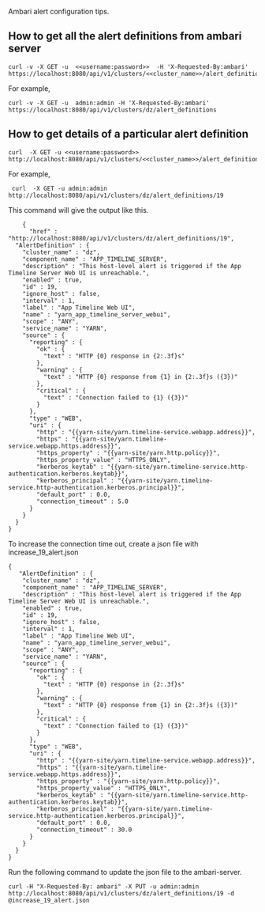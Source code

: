 Ambari alert configuration tips. 


## How to get all the alert definitions from ambari server

    curl -v -X GET -u  <<username:password>>  -H 'X-Requested-By:ambari' https://localhost:8080/api/v1/clusters/<<cluster_name>>/alert_definitions

For example,

    curl -v -X GET -u  admin:admin -H 'X-Requested-By:ambari' https://localhost:8080/api/v1/clusters/dz/alert_definitions



## How to get details of a particular alert definition

    curl  -X GET -u <<username:password>> http://localhost:8080/api/v1/clusters/<<cluster_name>>/alert_definitions/49


For example,

     curl  -X GET -u admin:admin http://localhost:8080/api/v1/clusters/dz/alert_definitions/19


This command will give the output like this. 

     	{
		  "href" : "http://localhost:8080/api/v1/clusters/dz/alert_definitions/19",
	  "AlertDefinition" : {
		"cluster_name" : "dz",
		"component_name" : "APP_TIMELINE_SERVER",
		"description" : "This host-level alert is triggered if the App Timeline Server Web UI is unreachable.",
		"enabled" : true,
		"id" : 19,
		"ignore_host" : false,
		"interval" : 1,
		"label" : "App Timeline Web UI",
		"name" : "yarn_app_timeline_server_webui",
		"scope" : "ANY",
		"service_name" : "YARN",
		"source" : {
		  "reporting" : {
			"ok" : {
			  "text" : "HTTP {0} response in {2:.3f}s"
			},
			"warning" : {
			  "text" : "HTTP {0} response from {1} in {2:.3f}s ({3})"
			},
			"critical" : {
			  "text" : "Connection failed to {1} ({3})"
			}
		  },
		  "type" : "WEB",
		  "uri" : {
			"http" : "{{yarn-site/yarn.timeline-service.webapp.address}}",
			"https" : "{{yarn-site/yarn.timeline-service.webapp.https.address}}",
			"https_property" : "{{yarn-site/yarn.http.policy}}",
			"https_property_value" : "HTTPS_ONLY",
			"kerberos_keytab" : "{{yarn-site/yarn.timeline-service.http-authentication.kerberos.keytab}}",
			"kerberos_principal" : "{{yarn-site/yarn.timeline-service.http-authentication.kerberos.principal}}",
			"default_port" : 0.0,
			"connection_timeout" : 5.0
		  }
		}
	  }
	}



To increase the connection time out, create a json file with increase_19_alert.json

	{
	   "AlertDefinition" : {
		"cluster_name" : "dz",
		"component_name" : "APP_TIMELINE_SERVER",
		"description" : "This host-level alert is triggered if the App Timeline Server Web UI is unreachable.",
		"enabled" : true,
		"id" : 19,
		"ignore_host" : false,
		"interval" : 1,
		"label" : "App Timeline Web UI",
		"name" : "yarn_app_timeline_server_webui",
		"scope" : "ANY",
		"service_name" : "YARN",
		"source" : {
		  "reporting" : {
			"ok" : {
			  "text" : "HTTP {0} response in {2:.3f}s"
			},
			"warning" : {
			  "text" : "HTTP {0} response from {1} in {2:.3f}s ({3})"
			},
			"critical" : {
			  "text" : "Connection failed to {1} ({3})"
			}
		  },
		  "type" : "WEB",
		  "uri" : {
			"http" : "{{yarn-site/yarn.timeline-service.webapp.address}}",
			"https" : "{{yarn-site/yarn.timeline-service.webapp.https.address}}",
			"https_property" : "{{yarn-site/yarn.http.policy}}",
			"https_property_value" : "HTTPS_ONLY",
			"kerberos_keytab" : "{{yarn-site/yarn.timeline-service.http-authentication.kerberos.keytab}}",
			"kerberos_principal" : "{{yarn-site/yarn.timeline-service.http-authentication.kerberos.principal}}",
			"default_port" : 0.0,
			"connection_timeout" : 30.0
		  }
		}
	  }
	}


Run the following command to update the json file to the ambari-server.

    curl -H "X-Requested-By: ambari" -X PUT -u admin:admin http://localhost:8080/api/v1/clusters/dz/alert_definitions/19 -d @increase_19_alert.json

